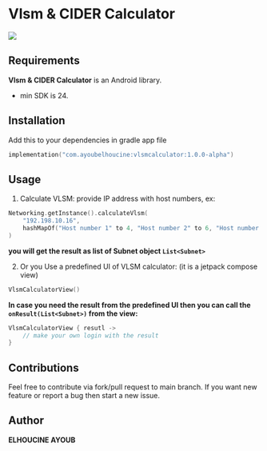 # Vlsm & CIDER Calculator

![](demo.gif)


## Requirements

**Vlsm & CIDER Calculator** is an Android library.

* min SDK is 24.


## Installation
Add this to your dependencies in gradle app file
```kotlin
implementation("com.ayoubelhoucine:vlsmcalculator:1.0.0-alpha")
```

## Usage
1. Calculate VLSM: provide IP address with host numbers, ex:
```kotlin
Networking.getInstance().calculateVlsm(
    "192.198.10.16", 
    hashMapOf("Host number 1" to 4, "Host number 2" to 6, "Host number 3" to 10)
)
```
   **you will get the result as list of Subnet object ```List<Subnet>```**

2. Or you Use a predefined UI of VLSM calculator: (it is a jetpack compose view)
```kotlin
VlsmCalculatorView()
```

   **In case you need the result from the predefined UI then you can call the ```onResult(List<Subnet>)``` from the view:**
```kotlin
VlsmCalculatorView { resutl ->
    // make your own login with the result
}
```



## Contributions
Feel free to contribute via fork/pull request to main branch. If you want new feature or report a bug then start a new issue.


## Author

__ELHOUCINE AYOUB__

